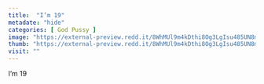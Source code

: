 ```yaml
---
title:  "I’m 19"
metadate: "hide"
categories: [ God Pussy ]
image: "https://external-preview.redd.it/8WhMUl9m4kDthi8Og3LgIsu485UN8mizIt42D2Ul4D4.jpg?auto=webp&s=a7ecf2b1a68c3b1b704296e159e5b6438358ab97"
thumb: "https://external-preview.redd.it/8WhMUl9m4kDthi8Og3LgIsu485UN8mizIt42D2Ul4D4.jpg?width=320&crop=smart&auto=webp&s=fff659b91777d0016bd69d83f08d4d888ed4b064"
visit: ""
---
```

I’m 19
